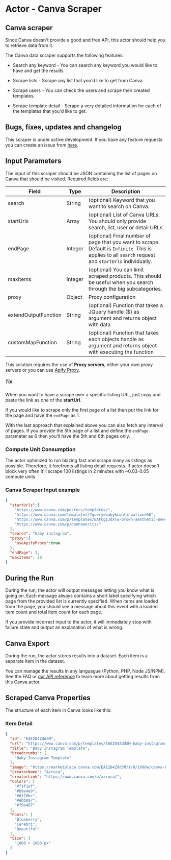# Actor - Canva Scraper

## Canva scraper

Since Canva doesn't provide a good and free API, this actor should help you to retrieve data from it.

The Canva data scraper supports the following features:

-   Search any keyword - You can search any keyword you would like to have and get the results

-   Scrape lists - Scrape any list that you'd like to get from Canva

-   Scrape users - You can check the users and scrape their created templates.

-   Scrape template detail - Scrape a very detailed information for each of the templates that you'd like to get.


## Bugs, fixes, updates and changelog

This scraper is under active development. If you have any feature requests you can create an issue from [here](https://github.com/tugkan/canva-scraper/issues).

## Input Parameters

The input of this scraper should be JSON containing the list of pages on Canva that should be visited. Required fields are:

| Field                | Type    | Description                                                                                                                                                                                                    |
| -------------------- | ------- | -------------------------------------------------------------------------------------------------------------------------------------------------------------------------------------------------------------- |
| search               | String  | (optional) Keyword that you want to search on Canva.                                                                                                                                                       |
| startUrls            | Array   | (optional) List of Canva URLs. You should only provide search, list, user or detail URLs                                                                                                                 |
| endPage              | Integer | (optional) Final number of page that you want to scrape. Default is `Infinite`. This is applies to all `search` request and `startUrls` individually.                                                          |
| maxItems             | Integer | (optional) You can limit scraped products. This should be useful when you search through the big subcategories.                                                                                                |
| proxy                | Object  | Proxy configuration                                                                                                                                                                                            |
| extendOutputFunction | String  | (optional) Function that takes a JQuery handle ($) as argument and returns object with data                                                                                                                    |
| customMapFunction | String  | (optional) Function that takes each objects handle as argument and returns object with executing the function                                                                                                                     |

This solution requires the use of **Proxy servers**, either your own proxy servers or you can use [Apify Proxy](https://www.apify.com/docs/proxy).

##### Tip

When you want to have a scrape over a specific listing URL, just copy and paste the link as one of the **startUrl**.

If you would like to scrape only the first page of a list then put the link for the page and have the `endPage` as 1.

With the last approach that explained above you can also fetch any interval of pages. If you provide the 5th page of a list and define the `endPage` parameter as 6 then you'll have the 5th and 6th pages only.

### Compute Unit Consumption

The actor optimized to run blazing fast and scrape many as listings as possible. Therefore, it forefronts all listing detail requests. If actor doesn't block very often it'll scrape 100 listings in 2 minutes with ~0.03-0.05 compute units.

### Canva Scraper Input example

```json
{
  "startUrls":[
    "https://www.canva.com/posters/templates/",
    "https://www.canva.com/templates/?query=baby&continuation=50",
    "https://www.canva.com/p/templates/EAFCgIJdXTw-brown-aesthetic-new-dad-fist-bumps-father-s-day-instagram-post/",
    "https://www.canva.com/p/donnamoritz/"
  ],
  "search": "baby instagram",
  "proxy":{
    "useApifyProxy":true
  },
  "endPage": 3,
  "maxItems": 20
}
```

## During the Run

During the run, the actor will output messages letting you know what is going on. Each message always contains a short label specifying which page from the provided list is currently specified.
When items are loaded from the page, you should see a message about this event with a loaded item count and total item count for each page.

If you provide incorrect input to the actor, it will immediately stop with failure state and output an explanation of what is wrong.

## Canva Export

During the run, the actor stores results into a dataset. Each item is a separate item in the dataset.

You can manage the results in any languague (Python, PHP, Node JS/NPM). See the FAQ or <a href="https://www.apify.com/docs/api" target="blank">our API reference</a> to learn more about getting results from this Canva actor.

## Scraped Canva Properties

The structure of each item in Canva looks like this:

### Item Detail

```json
{
  "id": "EAE2D4Zdd5M",
  "url": "https://www.canva.com/p/templates/EAE2D4Zdd5M-baby-instagram-template/",
  "title": "Baby Instagram Template",
  "breadcrumbs": [
    "Baby Instagram Template"
  ],
  "image": "https://marketplace.canva.com/EAE2D4Zdd5M/1/0/1600w/canva-baby-instagram-template-fcw840AqWBM.jpg",
  "creatorName": "Azruca",
  "creatorLink": "https://www.canva.com/p/azruca/",
  "Colors": [
    "#f1f1ef",
    "#b9e4e9",
    "#d17dbc",
    "#ebb0a7",
    "#f9e487"
  ],
  "Fonts": [
    "Blueberry",
    "Cerebri",
    "Beautiful"
  ],
  "Size": [
    "1080 × 1080 px"
  ]
}
```
